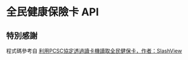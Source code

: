 # 全民健康保險卡 API

## 特別感謝

程式碼參考自 [利用PCSC協定透過讀卡機讀取全民健保卡，作者：SlashView](http://slashview.com/archive2020/20200404.html)
